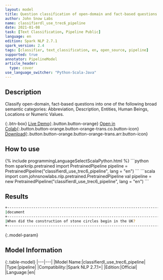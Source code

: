 ```yaml
---
layout: model
title: Question classification of open-domain and fact-based questions Pipeline - TREC6
author: John Snow Labs
name: classifierdl_use_trec6_pipeline
date: 2021-01-08
task: [Text Classification, Pipeline Public]
language: en
edition: Spark NLP 2.7.1
spark_version: 2.4
tags: [classifier, text_classification, en, open_source, pipeline]
supported: true
annotator: PipelineModel
article_header:
  type: cover
use_language_switcher: "Python-Scala-Java"
---
```


## Description

Classify open-domain, fact-based questions into one of the following broad semantic categories: Abbreviation, Description, Entities, Human Beings, Locations or Numeric Values.

{:.btn-box}
[Live Demo](https://demo.johnsnowlabs.com/public/CLASSIFICATION_EN_TREC/){:.button.button-orange}
[Open in Colab](https://colab.research.google.com/github/JohnSnowLabs/spark-nlp-workshop/blob/master/tutorials/streamlit_notebooks/CLASSIFICATION_EN_TREC.ipynb){:.button.button-orange.button-orange-trans.co.button-icon}
[Download](https://s3.amazonaws.com/auxdata.johnsnowlabs.com/public/models/classifierdl_use_trec6_pipeline_en_2.7.1_2.4_1610119335714.zip){:.button.button-orange.button-orange-trans.arr.button-icon}

## How to use



<div class="tabs-box" markdown="1">
{% include programmingLanguageSelectScalaPython.html %}
```python
from sparknlp.pretrained import PretrainedPipeline 
pipeline = PretrainedPipeline("classifierdl_use_trec6_pipeline", lang = "en") 
```
```scala
import com.johnsnowlabs.nlp.pretrained.PretrainedPipeline
val pipeline = new PretrainedPipeline("classifierdl_use_trec6_pipeline", lang = "en")
```
</div>

## Results

```bash
+------------------------------------------------------------------------------------------------+------------+
|document                                                                                        |class       |
+------------------------------------------------------------------------------------------------+------------+
|When did the construction of stone circles begin in the UK?                                     | NUM        |
+------------------------------------------------------------------------------------------------+------------+
```

{:.model-param}
## Model Information

{:.table-model}
|---|---|
|Model Name:|classifierdl_use_trec6_pipeline|
|Type:|pipeline|
|Compatibility:|Spark NLP 2.7.1+|
|Edition:|Official|
|Language:|en|
